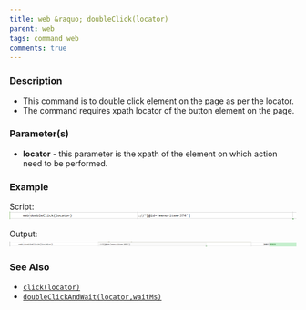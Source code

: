 ```yaml
---
title: web &raquo; doubleClick(locator)
parent: web
tags: command web
comments: true
---
```


### Description

- This command is to double  click element on the page as per the locator.
- The command requires xpath locator of the button element on the page.

### Parameter(s)

- **locator** - this parameter is the xpath of the element on which action need to be performed.

### Example

Script:<br/>
![](image/doubleClick_01.png)

Output:<br/>
![](image/doubleClick_02.png)

### See Also

- [`click(locator)`](click(locator))
- [`doubleClickAndWait(locator,waitMs)`](doubleClickAndWait(locator,waitMs))